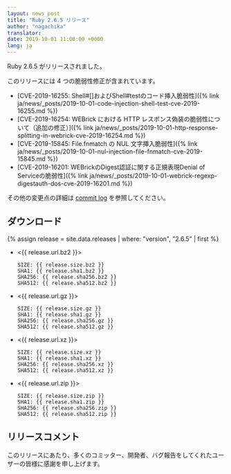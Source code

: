 ```yaml
---
layout: news_post
title: "Ruby 2.6.5 リリース"
author: "nagachika"
translator:
date: 2019-10-01 11:00:00 +0000
lang: ja
---
```


Ruby 2.6.5 がリリースされました。

このリリースには 4 つの脆弱性修正が含まれています。

* [CVE-2019-16255: Shell#[]およびShell#testのコード挿入脆弱性]({% link ja/news/_posts/2019-10-01-code-injection-shell-test-cve-2019-16255.md %})
* [CVE-2019-16254: WEBrick における HTTP レスポンス偽装の脆弱性について（追加の修正）]({% link ja/news/_posts/2019-10-01-http-response-splitting-in-webrick-cve-2019-16254.md %})
* [CVE-2019-15845: File.fnmatch の NUL 文字挿入脆弱性]({% link ja/news/_posts/2019-10-01-nul-injection-file-fnmatch-cve-2019-15845.md %})
* [CVE-2019-16201: WEBrickのDigest認証に関する正規表現Denial of Serviceの脆弱性]({% link ja/news/_posts/2019-10-01-webrick-regexp-digestauth-dos-cve-2019-16201.md %})

その他の変更点の詳細は [commit log](https://github.com/ruby/ruby/compare/v2_6_4...v2_6_5) を参照してください。

## ダウンロード

{% assign release = site.data.releases | where: "version", "2.6.5" | first %}

* <{{ release.url.bz2 }}>

      SIZE: {{ release.size.bz2 }}
      SHA1: {{ release.sha1.bz2 }}
      SHA256: {{ release.sha256.bz2 }}
      SHA512: {{ release.sha512.bz2 }}

* <{{ release.url.gz }}>

      SIZE: {{ release.size.gz }}
      SHA1: {{ release.sha1.gz }}
      SHA256: {{ release.sha256.gz }}
      SHA512: {{ release.sha512.gz }}

* <{{ release.url.xz }}>

      SIZE: {{ release.size.xz }}
      SHA1: {{ release.sha1.xz }}
      SHA256: {{ release.sha256.xz }}
      SHA512: {{ release.sha512.xz }}

* <{{ release.url.zip }}>

      SIZE: {{ release.size.zip }}
      SHA1: {{ release.sha1.zip }}
      SHA256: {{ release.sha256.zip }}
      SHA512: {{ release.sha512.zip }}

## リリースコメント

このリリースにあたり、多くのコミッター、開発者、バグ報告をしてくれたユーザーの皆様に感謝を申し上げます。
